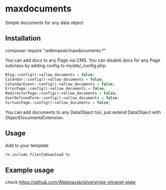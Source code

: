 # maxdocuments
Simple documents for any data object 

## Installation
composer require "webmaxsk/maxdocuments:*"

You can add docs to any Page via CMS. You can disable docs for any Page subclass by adding config to mysite/_config.php:
```php
Blog::config()->allow_documents = false;
Calendar::config()->allow_documents = false;
CalendarEvent::config()->allow_documents = false;
ErrorPage::config()->allow_documents = false;
RedirectorPage::config()->allow_documents = false;
UserDefinedForm::config()->allow_documents = false;
VirtualPage::config()->allow_documents = false;
```

You can add documents to any DataObject too, just extend DataObject with ObjectDocumentsExtension.

## Usage
Add to your template

```html
<% include FilesToDownload %>
```

## Example usage
check https://github.com/Webmaxsk/silverstripe-intranet-plate
